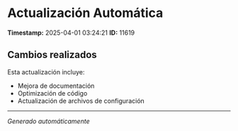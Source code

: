 # Actualización Automática

**Timestamp:** 2025-04-01 03:24:21
**ID:** 11619

## Cambios realizados

Esta actualización incluye:
- Mejora de documentación
- Optimización de código
- Actualización de archivos de configuración

---
*Generado automáticamente*
